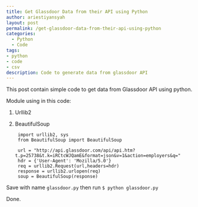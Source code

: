 ```yaml
---
title: Get Glassdoor Data from their API using Python
author: ariestiyansyah
layout: post
permalink: /get-glassdoor-data-from-their-api-using-python
categories:
  - Python
  - Code
tags:
- python
- code
- csv
description: Code to generate data from glassdoor API
---
```

This post contain simple code to get data from Glassdoor API using python.

Module using in this code:

1. Urllib2
2. BeautifulSoup

		import urllib2, sys
		from BeautifulSoup import BeautifulSoup

		url = "http://api.glassdoor.com/api/api.htm?t.p=25738&t.k=iRCtcWJQamE&format=json&v=1&action=employers&q="
		hdr = {'User-Agent': 'Mozilla/5.0'}
		req = urllib2.Request(url,headers=hdr)
		response = urllib2.urlopen(req)
		soup = BeautifulSoup(response)

Save with name `glassdoor.py` then run `$ python glassdoor.py`

Done.
